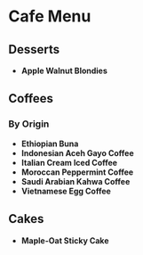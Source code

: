 # Cafe Menu

## Desserts
- **Apple Walnut Blondies**

## Coffees

### By Origin
- **Ethiopian Buna**
- **Indonesian Aceh Gayo Coffee**
- **Italian Cream Iced Coffee**
- **Moroccan Peppermint Coffee**
- **Saudi Arabian Kahwa Coffee**
- **Vietnamese Egg Coffee**

## Cakes
- **Maple-Oat Sticky Cake**